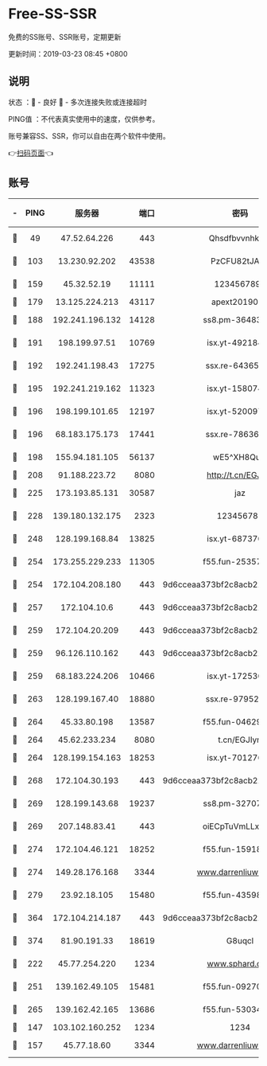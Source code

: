 # Free-SS-SSR

免费的SS账号、SSR账号，定期更新

更新时间：2019-03-23 08:45 +0800

## 说明

状态     ：🙂 - 良好 🙁 - 多次连接失败或连接超时

PING值   ：不代表真实使用中的速度，仅供参考。

账号兼容SS、SSR，你可以自由在两个软件中使用。

👉[扫码页面](https://liesauer.github.io/Free-SS-SSR/)👈

## 账号

|-|PING|服务器|端口|密码|加密方式|区域|
|:----:|:----:|:-----:|-----:|:----:|:----:|:----:|
|🙂|49|47.52.64.226|443|Qhsdfbvvnhkm1|aes-256-cfb|HK|
|🙂|103|13.230.92.202|43538|PzCFU82tJAdZ|aes-256-cfb|JP|
|🙂|159|45.32.52.19|11111|1234567890|aes-256-cfb|JP|
|🙂|179|13.125.224.213|43117|apext2019005|chacha20|KR|
|🙂|188|192.241.196.132|14128|ss8.pm-36483349|aes-256-cfb|US|
|🙂|191|198.199.97.51|10769|isx.yt-49218470|aes-256-cfb|US|
|🙂|192|192.241.198.43|17275|ssx.re-64365080|aes-256-cfb|US|
|🙂|195|192.241.219.162|11323|isx.yt-15807466|aes-256-cfb|US|
|🙂|196|198.199.101.65|12197|isx.yt-52009789|aes-256-cfb|US|
|🙂|196|68.183.175.173|17441|ssx.re-78636175|aes-256-cfb|US|
|🙂|198|155.94.181.105|56137|wE5^XH8Quw|aes-256-cfb|US|
|🙂|208|91.188.223.72|8080|http://t.cn/EGJIyrl|rc4-md5|RU|
|🙂|225|173.193.85.131|30587|jaz|aes-256-cfb|US|
|🙂|228|139.180.132.175|2323|123456789|aes-256-cfb|SG|
|🙂|248|128.199.168.84|13825|isx.yt-68737074|aes-256-cfb|SG|
|🙂|254|173.255.229.233|11305|f55.fun-25357616|aes-256-cfb|US|
|🙂|254|172.104.208.180|443|9d6cceaa373bf2c8acb22e60b6a58be6|aes-256-cfb|US|
|🙂|257|172.104.10.6|443|9d6cceaa373bf2c8acb22e60b6a58be6|aes-256-cfb|US|
|🙂|259|172.104.20.209|443|9d6cceaa373bf2c8acb22e60b6a58be6|aes-256-cfb|US|
|🙂|259|96.126.110.162|443|9d6cceaa373bf2c8acb22e60b6a58be6|aes-256-cfb|US|
|🙂|259|68.183.224.206|10466|isx.yt-17253007|aes-256-cfb|SG|
|🙂|263|128.199.167.40|18880|ssx.re-97952522|aes-256-cfb|SG|
|🙂|264|45.33.80.198|13587|f55.fun-04629140|aes-256-cfb|US|
|🙂|264|45.62.233.234|8080|t.cn/EGJIyrl|rc4-md5|CA|
|🙂|264|128.199.154.163|18253|isx.yt-70127689|aes-256-cfb|SG|
|🙂|268|172.104.30.193|443|9d6cceaa373bf2c8acb22e60b6a58be6|aes-256-cfb|US|
|🙂|269|128.199.143.68|19237|ss8.pm-32707172|aes-256-cfb|SG|
|🙂|269|207.148.83.41|443|oiECpTuVmLLxk4Ts|aes-256-cfb|AU|
|🙂|274|172.104.46.121|18252|f55.fun-15918908|aes-256-cfb|SG|
|🙂|274|149.28.176.168|3344|www.darrenliuwei.com|aes-256-cfb|AU|
|🙂|279|23.92.18.105|15480|f55.fun-43598783|aes-256-cfb|US|
|🙂|364|172.104.214.187|443|9d6cceaa373bf2c8acb22e60b6a58be6|aes-256-cfb|US|
|🙂|374|81.90.191.33|18619|G8uqcl|aes-256-cfb|US|
|🙂|222|45.77.254.220|1234|www.sphard.com|aes-256-cfb|SG|
|🙂|251|139.162.49.105|15481|f55.fun-09270327|aes-256-cfb|SG|
|🙂|265|139.162.42.165|13686|f55.fun-53034739|aes-256-cfb|SG|
|🙁|147|103.102.160.252|1234|1234|rc4-md5|JP|
|🙁|157|45.77.18.60|3344|www.darrenliuwei.com|aes-256-cfb|JP|
